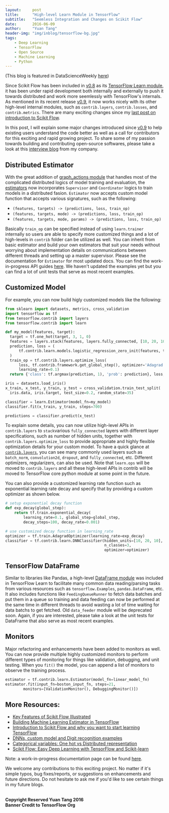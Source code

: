 ```yaml
---
layout:     post
title:      "High-level Learn Module in TensorFlow"
subtitle:   "Seemless Integration and Changes on Scikit Flow"
date:       2016-06-09
author:     "Yuan Tang"
header-img: "img/inblog/tensorflow-bg.jpg"
tags:
    - Deep Learning
    - TensorFlow
    - Open Source
    - Machine Learning
    - Python
--- 
```


(This blog is featured in DataScienceWeekly [here](http://us3.campaign-archive2.com/?u=71a2b2a38789d4d25b738462f&id=ad8783e5dc&e=33631457e6))

Since Scikit Flow has been included in [v0.8](https://github.com/tensorflow/tensorflow/releases/tag/v0.8.0rc0) as its [TensorFlow Learn module](https://github.com/tensorflow/tensorflow/tree/master/tensorflow/contrib/learn/python/learn), it has been under rapid development both internally and externally to push it towards distributed and work more seemlessly with TensorFlow's internals. As mentioned in its recent release [v0.9](https://github.com/tensorflow/tensorflow/releases/tag/v0.9.0rc0), it now works nicely with its other high-level internal modules, such as `contrib.layers`, `contrib.losses`, and `contrib.metrics`. There are many exciting changes since my [last post on introduction to Scikit Flow](http://terrytangyuan.github.io/2016/03/14/scikit-flow-intro/). 

In this post, I will explain some major changes introduced since [v0.9](https://github.com/tensorflow/tensorflow/releases/tag/v0.9.0rc0) to help existing users understand the code better as well as a call for contributors for this exciting and rapid growing project. To share some of my passion towards building and contributing open-source softwares, please take a look at this [interview blog](http://uptake.com/5-questions-with-uptake-data-scientist-and-scikit-flow-co-creator-yuan-tang/) from my company. 


## Distributed Estimator

With the great addition of [graph_actions module](https://github.com/tensorflow/tensorflow/blob/master/tensorflow/contrib/learn/python/learn/graph_actions.py) that handles most of the complicated distributed logics of model training and evaluation, the [estimators](https://github.com/tensorflow/tensorflow/tree/master/tensorflow/contrib/learn/python/learn/estimators) now incorporates `Supervisor` and `Coordinator` logics to train models in a distributed fasion. `Estimator` now accepts custom model function that accepts various signatures, such as the following:

* `(features, targets) -> (predictions, loss, train_op)`
* `(features, targets, mode) -> (predictions, loss, train_op)`
* `(features, targets, mode, params) -> (predictions, loss, train_op)`

Basically `train_op` can be specified instead of using `learn.trainer` internally so users are able to specify more customized things and a lot of high-levels in `contrib` folder can be utilized as well. You can inherit from basic estimator and build your own estimators that suit your needs without worrying about implementation details on communications between different threads and setting up a master supervisor. Please see the documentation for `Estimator` for most updated docs. You can find the work-in-progress API guides [here](https://www.tensorflow.org/versions/master/api_docs/python/contrib.learn.html). We haven't updated the examples yet but you can find a lot of unit tests that serve as most recent examples.

## Customized Model

For example, you can now build higly customized models like the following:

```python
from sklearn import datasets, metrics, cross_validation
import tensorflow as tf
from tensorflow.contrib import layers
from tensorflow.contrib import learn

def my_model(features, target):
  target = tf.one_hot(target, 3, 1, 0)
  features = layers.stack(features, layers.fully_connected, [10, 20, 10])
  prediction, loss = (
      tf.contrib.learn.models.logistic_regression_zero_init(features, target)
  )
  train_op = tf.contrib.layers.optimize_loss(
      loss, tf.contrib.framework.get_global_step(), optimizer='Adagrad',
      learning_rate=0.1)
  return {'class': tf.argmax(prediction, 1), 'prob': prediction}, loss, train_op

iris = datasets.load_iris()
x_train, x_test, y_train, y_test = cross_validation.train_test_split(
  iris.data, iris.target, test_size=0.2, random_state=35)

classifier = learn.Estimator(model_fn=my_model)
classifier.fit(x_train, y_train, steps=700)

predictions = classifier.predict(x_test)
```

To explain some details, you can now utilize high-level APIs in `contrib.layers` to `stack`various `fully_connected` layers with different layer specifications, such as number of hidden units, together with `contrib.layers.optimize_loss` to provide appropriate and highly flexible optimization details for your custom model. To have a quick glance at [`contrib.layers`](https://github.com/tensorflow/tensorflow/tree/master/tensorflow/contrib/layers), you can see many commonly used layers such as `batch_norm`, `convolution2d`, `dropout`, and `fully_connected`, etc. Different optimizers, regularizers, can also be used. Note that `learn.ops` will be moved to `contrib.layers` and all these high-level APIs in contrib will be moved to TensorFlow core python module at some point in the future.

You can also provide a customized learning rate function such as exponential learning rate decay and specify that by providing a custom optimizer as shown below. 

```python
# setup exponential decay function
def exp_decay(global_step):
    return tf.train.exponential_decay(
        learning_rate=0.1, global_step=global_step,
        decay_steps=100, decay_rate=0.001)

# use customized decay function in learning_rate
optimizer = tf.train.AdagradOptimizer(learning_rate=exp_decay)
classifier = tf.contrib.learn.DNNClassifier(hidden_units=[10, 20, 10],
                                            n_classes=3,
                                            optimizer=optimizer)
```

## TensorFlow DataFrame

Similar to libraries like Pandas, a high-level [DataFrame module](https://github.com/tensorflow/tensorflow/tree/master/tensorflow/contrib/learn/python/learn/dataframe) was included in TensorFlow Learn to facilitate many common data reading/parsing tasks from various resources such as `tensorflow.Examples`, `pandas.DataFrame`, etc. It also includes functions like `FeedingQueueRunner` to fetch data batches and put them in a queue so training and data feeding can now be performed at the same time in different threads to avoid wasting a lot of time waiting for data batchs to get fetched. Old `data_feeder` module will be deprecated soon. Again, if you are interested, please take a look at the unit tests for DataFrame that also serve as most recent examples. 


## Monitors

Major refactoring and enhancements have been added to monitors as well. You can now provide multiple highly customized monitors to perform different types of monitoring for things like validation, debugging, and unit testing. When you `fit()` the model, you can append a list of monitors to observe the training process. 

```python
estimator = tf.contrib.learn.Estimator(model_fn=linear_model_fn)
estimator.fit(input_fn=boston_input_fn, steps=21, 
        monitors=[ValidationMonitor(), DebuggingMonitor()])
```



## More Resources:

* [Key Features of Scikit Flow Illustrated](http://terrytangyuan.github.io/2016/03/14/scikit-flow-intro/)
* [Building Machine Learning Estimator in TensorFlow](http://terrytangyuan.github.io/2016/07/08/understand-and-build-tensorflow-estimator/)
* [Introduction to Scikit Flow and why you want to start learning TensorFlow](https://medium.com/@ilblackdragon/tensorflow-tutorial-part-1-c559c63c0cb1)
* [DNNs, custom model and Digit recognition examples](https://medium.com/@ilblackdragon/tensorflow-tutorial-part-2-9ffe47049c92)
* [Categorical variables: One hot vs Distributed representation](https://medium.com/@ilblackdragon/tensorflow-tutorial-part-3-c5fc0662bc08)
* [Scikit Flow: Easy Deep Learning with TensorFlow and Scikit-learn](http://www.kdnuggets.com/2016/02/scikit-flow-easy-deep-learning-tensorflow-scikit-learn.html)


Note: a work-in-progress documentation page can be found [here](https://www.tensorflow.org/versions/master/api_docs/python/contrib.learn.html). 

We welcome any contributions to this exciting project. No matter if it's simple typos, bug fixes/reports, or suggestions on enhancements and future directions. Do not hesitate to ask me if you'd like to see certain things in my future blogs. 

<br><b>Copyright Reserved Yuan Tang 2016</b>
<br><b>Banner Credit to TensorFlow Org</b>
